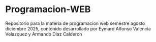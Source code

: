 # Programacion-WEB
Repositorio para la materia de programacion web semestre agosto diciembre 2025, contenido desarrollado por Eymard Alfonso Valencia Velazquez y Armando Diaz Calderon
